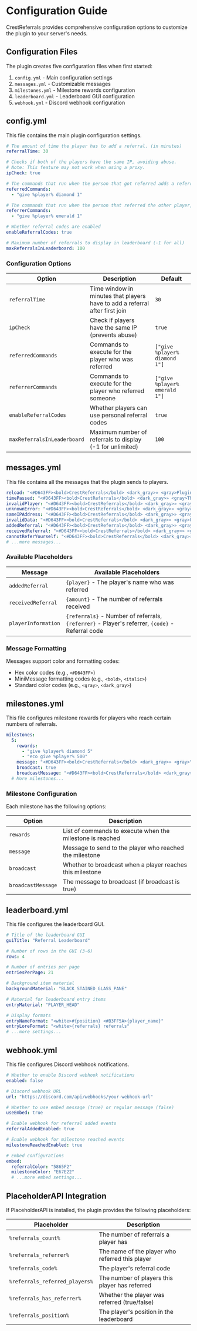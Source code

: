 # Configuration Guide

CrestReferrals provides comprehensive configuration options to customize the plugin to your server's needs.

## Configuration Files

The plugin creates five configuration files when first started:

1. `config.yml` - Main configuration settings
2. `messages.yml` - Customizable messages
3. `milestones.yml` - Milestone rewards configuration
4. `leaderboard.yml` - Leaderboard GUI configuration
5. `webhook.yml` - Discord webhook configuration

## config.yml

This file contains the main plugin configuration settings.

```yaml
# The amount of time the player has to add a referral. (in minutes)
referralTime: 30

# Checks if both of the players have the same IP, avoiding abuse.
# Note: This feature may not work when using a proxy.
ipCheck: true

# The commands that run when the person that got referred adds a referral.
referredCommands:
  - "give %player% diamond 1"

# The commands that run when the person that referred the other player, gets a referral.
referrerCommands:
  - "give %player% emerald 1"

# Whether referral codes are enabled
enableReferralCodes: true

# Maximum number of referrals to display in leaderboard (-1 for all)
maxReferralsInLeaderboard: 100
```

### Configuration Options

| Option | Description | Default |
|--------|-------------|---------|
| `referralTime` | Time window in minutes that players have to add a referral after first join | `30` |
| `ipCheck` | Check if players have the same IP (prevents abuse) | `true` |
| `referredCommands` | Commands to execute for the player who was referred | `["give %player% diamond 1"]` |
| `referrerCommands` | Commands to execute for the player who referred someone | `["give %player% emerald 1"]` |
| `enableReferralCodes` | Whether players can use personal referral codes | `true` |
| `maxReferralsInLeaderboard` | Maximum number of referrals to display (-1 for unlimited) | `100` |

## messages.yml

This file contains all the messages that the plugin sends to players.

```yaml
reload: "<#D643FF><bold>CrestReferrals</bold> <dark_gray>» <gray>Plugin reloaded."
timePassed: "<#D643FF><bold>CrestReferrals</bold> <dark_gray>» <gray>The time limit has passed to add a referral."
invalidPlayer: "<#D643FF><bold>CrestReferrals</bold> <dark_gray>» <gray>That player does not exist."
unknownError: "<#D643FF><bold>CrestReferrals</bold> <dark_gray>» <gray>An unknown error has happened, please contact a staff member."
sameIPAddress: "<#D643FF><bold>CrestReferrals</bold> <dark_gray>» <gray>You cannot add a referral to a player that has the same IP address as you. If you believe this is a mistake contact a staff member."
invalidData: "<#D643FF><bold>CrestReferrals</bold> <dark_gray>» <gray>Unable to find information on that player."
addedReferral: "<#D643FF><bold>CrestReferrals</bold> <dark_gray>» <gray>You have added a referral to {player}."
receivedReferral: "<#D643FF><bold>CrestReferrals</bold> <dark_gray>» <gray>You have received {amount} referral(s)."
cannotReferYourself: "<#D643FF><bold>CrestReferrals</bold> <dark_gray>» <gray>You cannot refer yourself."
# ...more messages...
```

### Available Placeholders

| Message | Available Placeholders |
|---------|-------------------------|
| `addedReferral` | `{player}` - The player's name who was referred |
| `receivedReferral` | `{amount}` - The number of referrals received |
| `playerInformation` | `{referrals}` - Number of referrals, `{referrer}` - Player's referrer, `{code}` - Referral code |

### Message Formatting

Messages support color and formatting codes:
- Hex color codes (e.g., `<#D643FF>`)
- MiniMessage formatting codes (e.g., `<bold>`, `<italic>`)
- Standard color codes (e.g., `<gray>`, `<dark_gray>`)

## milestones.yml

This file configures milestone rewards for players who reach certain numbers of referrals.

```yaml
milestones:
  5:
    rewards:
      - "give %player% diamond 5"
      - "eco give %player% 500"
    message: "<#D643FF><bold>CrestReferrals</bold> <dark_gray>» <gray>You've reached the milestone of 5 referrals! You've received 5 diamonds and $500."
    broadcast: true
    broadcastMessage: "<#D643FF><bold>CrestReferrals</bold> <dark_gray>» <#B3FF5A>{player} <gray>has reached <#B3FF5A>5 referrals<gray>!"
  # More milestones...
```

### Milestone Configuration

Each milestone has the following options:

| Option | Description |
|--------|-------------|
| `rewards` | List of commands to execute when the milestone is reached |
| `message` | Message to send to the player who reached the milestone |
| `broadcast` | Whether to broadcast when a player reaches this milestone |
| `broadcastMessage` | The message to broadcast (if broadcast is true) |

## leaderboard.yml

This file configures the leaderboard GUI.

```yaml
# Title of the leaderboard GUI
guiTitle: "Referral Leaderboard"

# Number of rows in the GUI (3-6)
rows: 4

# Number of entries per page
entriesPerPage: 21

# Background item material
backgroundMaterial: "BLACK_STAINED_GLASS_PANE"

# Material for leaderboard entry items
entryMaterial: "PLAYER_HEAD"

# Display formats
entryNameFormat: "<white>#{position} <#B3FF5A>{player_name}"
entryLoreFormat: "<white>{referrals} referrals"
# ...more settings...
```

## webhook.yml

This file configures Discord webhook notifications.

```yaml
# Whether to enable Discord webhook notifications
enabled: false

# Discord webhook URL
url: "https://discord.com/api/webhooks/your-webhook-url"

# Whether to use embed message (true) or regular message (false)
useEmbed: true

# Enable webhook for referral added events
referralAddedEnabled: true

# Enable webhook for milestone reached events
milestoneReachedEnabled: true

# Embed configurations
embed:
  referralColor: "5865F2"
  milestoneColor: "E67E22"
  # ...more embed settings...
```

## PlaceholderAPI Integration

If PlaceholderAPI is installed, the plugin provides the following placeholders:

| Placeholder | Description |
|-------------|-------------|
| `%referrals_count%` | The number of referrals a player has |
| `%referrals_referrer%` | The name of the player who referred this player |
| `%referrals_code%` | The player's referral code |
| `%referrals_referred_players%` | The number of players this player has referred |
| `%referrals_has_referrer%` | Whether the player was referred (true/false) |
| `%referrals_position%` | The player's position in the leaderboard |
